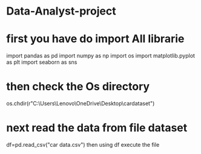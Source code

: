 # Data-Analyst-project
# first you have do import All librarie
import pandas as pd
import numpy as np
import os
import matplotlib.pyplot as plt
import seaborn as sns

# then check the Os directory
os.chdir(r"C:\Users\Lenovo\OneDrive\Desktop\cardataset")
# next read the data from file dataset
df=pd.read_csv("car data.csv")
then using df execute the file
